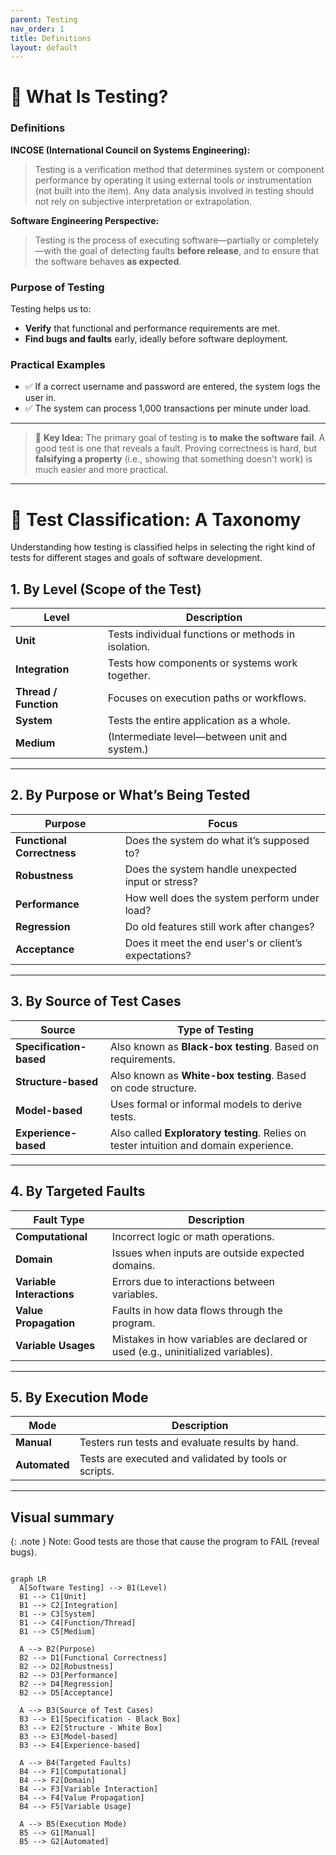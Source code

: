 ```yaml
---
parent: Testing
nav_order: 1
title: Definitions
layout: default
---
```




# 📘 What Is Testing?

### Definitions

**INCOSE (International Council on Systems Engineering):**

> Testing is a verification method that determines system or component performance by operating it using external tools or instrumentation (not built into the item). Any data analysis involved in testing should not rely on subjective interpretation or extrapolation.

**Software Engineering Perspective:**

> Testing is the process of executing software—partially or completely—with the goal of detecting faults **before release**, and to ensure that the software behaves **as expected**.

### Purpose of Testing

Testing helps us to:

* **Verify** that functional and performance requirements are met.
* **Find bugs and faults** early, ideally before software deployment.

### Practical Examples

* ✅ If a correct username and password are entered, the system logs the user in.
* ✅ The system can process 1,000 transactions per minute under load.

---

> 🧠 **Key Idea:** The primary goal of testing is **to make the software fail**.
> A good test is one that reveals a fault. Proving correctness is hard, but **falsifying a property** (i.e., showing that something doesn't work) is much easier and more practical.

---

# 🧪 Test Classification: A Taxonomy

Understanding how testing is classified helps in selecting the right kind of tests for different stages and goals of software development.

## 1. **By Level (Scope of the Test)**

| Level                 | Description                                         |
| --------------------- | --------------------------------------------------- |
| **Unit**              | Tests individual functions or methods in isolation. |
| **Integration**       | Tests how components or systems work together.      |
| **Thread / Function** | Focuses on execution paths or workflows.            |
| **System**            | Tests the entire application as a whole.            |
| **Medium**            | (Intermediate level—between unit and system.)       |

---

## 2. **By Purpose or What’s Being Tested**

| Purpose                    | Focus                                                 |
| -------------------------- | ----------------------------------------------------- |
| **Functional Correctness** | Does the system do what it’s supposed to?             |
| **Robustness**             | Does the system handle unexpected input or stress?    |
| **Performance**            | How well does the system perform under load?          |
| **Regression**             | Do old features still work after changes?             |
| **Acceptance**             | Does it meet the end user's or client’s expectations? |

---

## 3. **By Source of Test Cases**

| Source                  | Type of Testing                                                                        |
| ----------------------- | -------------------------------------------------------------------------------------- |
| **Specification-based** | Also known as **Black-box testing**. Based on requirements.                            |
| **Structure-based**     | Also known as **White-box testing**. Based on code structure.                          |
| **Model-based**         | Uses formal or informal models to derive tests.                                        |
| **Experience-based**    | Also called **Exploratory testing**. Relies on tester intuition and domain experience. |

---

## 4. **By Targeted Faults**

| Fault Type                | Description                                                                     |
| ------------------------- | ------------------------------------------------------------------------------- |
| **Computational**         | Incorrect logic or math operations.                                             |
| **Domain**                | Issues when inputs are outside expected domains.                                |
| **Variable Interactions** | Errors due to interactions between variables.                                   |
| **Value Propagation**     | Faults in how data flows through the program.                                   |
| **Variable Usages**       | Mistakes in how variables are declared or used (e.g., uninitialized variables). |

---

## 5. **By Execution Mode**

| Mode          | Description                                           |
| ------------- | ----------------------------------------------------- |
| **Manual**    | Testers run tests and evaluate results by hand.       |
| **Automated** | Tests are executed and validated by tools or scripts. |

---


## Visual summary

{: .note }
Note: Good tests are those that cause the program to FAIL (reveal bugs).

```mermaid

graph LR
  A[Software Testing] --> B1(Level)
  B1 --> C1[Unit]
  B1 --> C2[Integration]
  B1 --> C3[System]
  B1 --> C4[Function/Thread]
  B1 --> C5[Medium]

  A --> B2(Purpose)
  B2 --> D1[Functional Correctness]
  B2 --> D2[Robustness]
  B2 --> D3[Performance]
  B2 --> D4[Regression]
  B2 --> D5[Acceptance]

  A --> B3(Source of Test Cases)
  B3 --> E1[Specification - Black Box]
  B3 --> E2[Structure - White Box]
  B3 --> E3[Model-based]
  B3 --> E4[Experience-based]

  A --> B4(Targeted Faults)
  B4 --> F1[Computational]
  B4 --> F2[Domain]
  B4 --> F3[Variable Interaction]
  B4 --> F4[Value Propagation]
  B4 --> F5[Variable Usage]

  A --> B5(Execution Mode)
  B5 --> G1[Manual]
  B5 --> G2[Automated]

```



